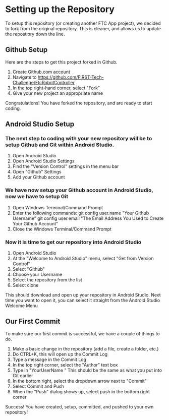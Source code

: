 # Setting up the Repository
To setup this repository (or creating another FTC App project), we decided to fork from the original repository. This is cleaner, and allows us to update the repostiory down the line.

## Github Setup
Here are the steps to get this project forked in Github.

1) Create Github.com account
2) Navigate to <https://github.com/FIRST-Tech-Challenge/FtcRobotController>
3) In the top right-hand corner, select "Fork"
4) Give your new project an appropriate name

Congratulations! You have forked the repository, and are ready to start coding.

## Android Studio Setup

### The next step to coding with your new repository will be to setup Github and Git within Android Studio.

1) Open Android Studio
2) Open Android Studio Settings
3) Find the "Version Control" settings in the menu bar
4) Open "Github" Settings
5) Add your Github account

### We have now setup your Github account in Android Studio, now we have to setup Git

1) Open Windows Terminal/Command Prompt
2) Enter the following commands:
        git config user.name "Your Github Username"
        git config user.email "The Email Address You Used to Create Your Github Account"
3) Close the Windows Terminal/Command Prompt

### Now it is time to get our repository into Android Studio

1) Open Android Studio
2) At the "Welcome to Android Studio" menu, select "Get from Version Control"
3) Select "Github"
4) Choose your Username
5) Select the repository from the list
6) Select clone

This should download and open up your repository in Android Studio.
Next time you want to open it, you can select it straight from the Android Studio Welcome Menu

## Our First Commit
To make sure our first commit is successful, we have a couple of things to do.

1) Make a basic change in the repository (add a file, create a folder, etc.)
2) Do CTRL+K, this will open up the Commit Log
3) Type a message in the Commit Log
4) In the top right corner, select the "Author" text box
5) Type in "YourUserName <youremailaddress>" This should be the same as what you put into Git earlier
6) In the bottom right, select the dropdown arrow next to "Commit"
7) Select Commit and Push
8) When the "Push" dialog shows up, select push in the bottom right corner

Success! You have created, setup, committed, and pushed to your own repository! 